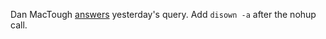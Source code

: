 Dan MacTough <a href="https://github.com/scripting/Scripting-News/issues/144#issuecomment-575417994">answers</a> yesterday's query. Add <code>disown -a</code> after the nohup call. 
